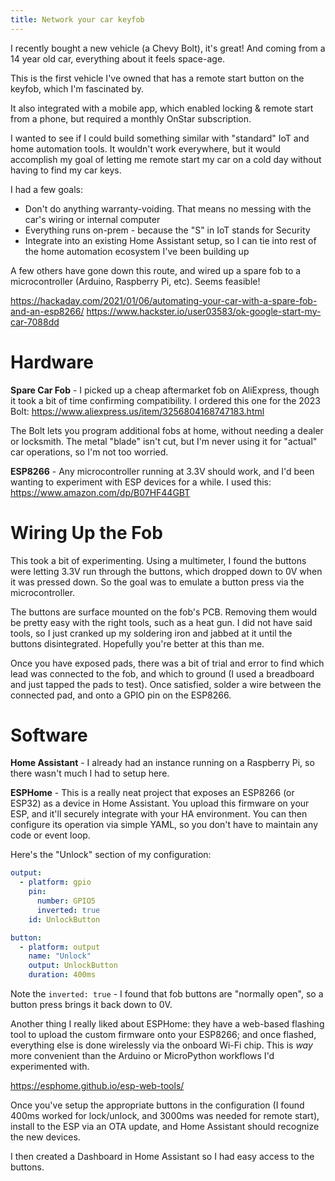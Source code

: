 ```yaml
---
title: Network your car keyfob
---
```


I recently bought a new vehicle (a Chevy Bolt), it's great! And coming from a 14 year old car, everything about it feels space-age.

This is the first vehicle I've owned that has a remote start button on the keyfob, which I'm fascinated by.

It also integrated with a mobile app, which enabled locking & remote start from a phone, but required a monthly OnStar subscription.

I wanted to see if I could build something similar with "standard" IoT and home automation tools. It wouldn't work everywhere, but it would accomplish my goal of letting me remote start my car on a cold day without having to find my car keys.

I had a few goals:

* Don't do anything warranty-voiding. That means no messing with the car's wiring or internal computer
* Everything runs on-prem - because the "S" in IoT stands for Security
* Integrate into an existing Home Assistant setup, so I can tie into rest of the home automation ecosystem I've been building up

A few others have gone down this route, and wired up a spare fob to a microcontroller (Arduino, Raspberry Pi, etc). Seems feasible!

https://hackaday.com/2021/01/06/automating-your-car-with-a-spare-fob-and-an-esp8266/
https://www.hackster.io/user03583/ok-google-start-my-car-7088dd


# Hardware


**Spare Car Fob** - I picked up a cheap aftermarket fob on AliExpress, though it took a bit of time confirming compatibility.
I ordered this one for the 2023 Bolt: https://www.aliexpress.us/item/3256804168747183.html

The Bolt lets you program additional fobs at home, without needing a dealer or locksmith. The metal "blade" isn't cut, but I'm never using it for "actual" car operations, so I'm not too worried.

**ESP8266** - Any microcontroller running at 3.3V should work, and I'd been wanting to experiment with ESP devices for a while. I used this: https://www.amazon.com/dp/B07HF44GBT

# Wiring Up the Fob

This took a bit of experimenting. Using a multimeter, I found the buttons were letting 3.3V run through the buttons, which dropped down to 0V when it was pressed down. So the goal was to emulate a button press via the microcontroller.

The buttons are surface mounted on the fob's PCB. Removing them would be pretty easy with the right tools, such as a heat gun. I did not have said tools, so I just cranked up my soldering iron and jabbed at it until the buttons disintegrated. Hopefully you're better at this than me.

Once you have exposed pads, there was a bit of trial and error to find which lead was connected to the fob, and which to ground (I used a breadboard and just tapped the pads to test). Once satisfied, solder a wire between the connected pad, and onto a GPIO pin on the ESP8266.

# Software

**Home Assistant** - I already had an instance running on a Raspberry Pi, so there wasn't much I had to setup here.

**ESPHome** - This is a really neat project that exposes an ESP8266 (or ESP32) as a device in Home Assistant. You upload this firmware on your ESP, and it'll securely integrate with your HA environment. You can then configure its operation via simple YAML, so you don't have to maintain any code or event loop.

Here's the "Unlock" section of my configuration:

```yaml
output:
  - platform: gpio
    pin:
      number: GPIO5
      inverted: true
    id: UnlockButton

button:
  - platform: output
    name: "Unlock"
    output: UnlockButton
    duration: 400ms
```

Note the `inverted: true` - I found that fob buttons are "normally open", so a button press brings it back down to 0V.

Another thing I really liked about ESPHome: they have a web-based flashing tool to upload the custom firmware onto your ESP8266; and once flashed, everything else is done wirelessly via the onboard Wi-Fi chip.
This is _way_ more convenient than the Arduino or MicroPython workflows I'd experimented with.

https://esphome.github.io/esp-web-tools/

Once you've setup the appropriate buttons in the configuration (I found 400ms worked for lock/unlock, and 3000ms was needed for remote start), install to the ESP via an OTA update, and Home Assistant should recognize the new devices.

I then created a Dashboard in Home Assistant so I had easy access to the buttons.